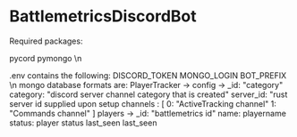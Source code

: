 # BattlemetricsDiscordBot

Required packages:

pycord
pymongo
\n

.env contains the following:
DISCORD_TOKEN
MONGO_LOGIN
BOT_PREFIX
\n
mongo database formats are:
PlayerTracker ->
  config ->
    _id: "category"
    category: "discord server channel category that is created"
    server_id: "rust server id supplied upon setup
    channels : [
      0: "ActiveTracking channel"
      1: "Commands channel"
    ]
  players ->
    _id: "battlemetrics id"
    name: playername
    status: player status
    last_seen last_seen
